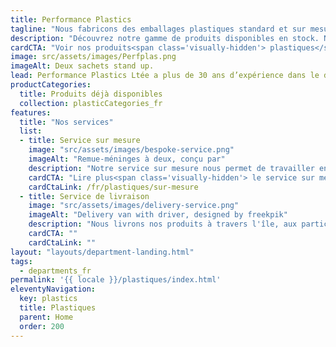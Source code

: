 ```yaml
---
title: Performance Plastics
tagline: "Nous fabricons des emballages plastiques standard et sur mesure, adapté à vos besoins."
description: "Découvrez notre gamme de produits disponibles en stock. Nos produits standard tels que les sacs de caisse, et les sacs pour fruits et légumes sont en vente dans nos locaux. Pour un emballage plastique exclusif, nous développons avec vous une solution sur mesure, parfaitement ajusté à votre produit."
cardCTA: "Voir nos produits<span class='visually-hidden'> plastiques</span>"
image: src/assets/images/Perfplas.png
imageAlt: Deux sachets stand up.
lead: Performance Plastics Ltée a plus de 30 ans d’expérience dans le développement, la conception et la fabrication de produits en plastique pour divers industries tel que l'agriculture et l'alimentation. Vous pouvez parcourir notre large gamme de produits disponible en stock ou nous appeler si vous avez besoin d'une solution sur mesure.
productCategories:
  title: Produits déjà disponibles
  collection: plasticCategories_fr
features:
  title: "Nos services"
  list:
  - title: Service sur mesure
    image: "src/assets/images/bespoke-service.png"
    imageAlt: "Remue-méninges à deux, conçu par"
    description: "Notre service sur mesure nous permet de travailler en étroite collaboration avec vous et de concevoir des emballages plastiques qui répondent à vos besoins et mettent en valeur votre marque."
    cardCTA: "Lire plus<span class='visually-hidden'> le service sur mesure.</span>"
    cardCtaLink: /fr/plastiques/sur-mesure
  - title: Service de livraison
    image: "src/assets/images/delivery-service.png"
    imageAlt: "Delivery van with driver, designed by freekpik"
    description: "Nous livrons nos produits à travers l'île, aux particuliers et aux entreprises. Livraison gratuite avec un montant de commande minimum."
    cardCTA: ""
    cardCtaLink: ""
layout: "layouts/department-landing.html"
tags:
  - departments_fr
permalink: '{{ locale }}/plastiques/index.html'
eleventyNavigation:
  key: plastics
  title: Plastiques
  parent: Home
  order: 200
---
```


